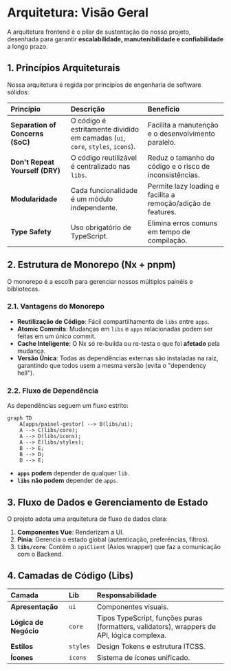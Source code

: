 # Arquitetura: Visão Geral

A arquitetura frontend é o pilar de sustentação do nosso projeto, desenhada para garantir **escalabilidade, manutenibilidade e confiabilidade** a longo prazo.

## 1. Princípios Arquiteturais

Nossa arquitetura é regida por princípios de engenharia de software sólidos:

| Princípio                        | Descrição                                                                      | Benefício                                                     |
| :------------------------------- | :----------------------------------------------------------------------------- | :------------------------------------------------------------ |
| **Separation of Concerns (SoC)** | O código é estritamente dividido em camadas (`ui`, `core`, `styles`, `icons`). | Facilita a manutenção e o desenvolvimento paralelo.           |
| **Don't Repeat Yourself (DRY)**  | O código reutilizável é centralizado nas `libs`.                               | Reduz o tamanho do código e o risco de inconsistências.       |
| **Modularidade**                 | Cada funcionalidade é um módulo independente.                                  | Permite lazy loading e facilita a remoção/adição de features. |
| **Type Safety**                  | Uso obrigatório de TypeScript.                                                 | Elimina erros comuns em tempo de compilação.                  |

## 2. Estrutura de Monorepo (Nx + pnpm)

O monorepo é a escolh para gerenciar nossos múltiplos painéis e bibliotecas.

### 2.1. Vantagens do Monorepo

- **Reutilização de Código**: Fácil compartilhamento de `libs` entre `apps`.
- **Atomic Commits**: Mudanças em `libs` e `apps` relacionadas podem ser feitas em um único commit.
- **Cache Inteligente**: O Nx só re-builda ou re-testa o que foi **afetado** pela mudança.
- **Versão Única**: Todas as dependências externas são instaladas na raiz, garantindo que todos usem a mesma versão (evita o "dependency hell").

### 2.2. Fluxo de Dependência

As dependências seguem um fluxo estrito:

```mermaid
graph TD
    A[apps/painel-gestor] --> B(libs/ui);
    A --> C(libs/core);
    A --> D(libs/icons);
    A --> E(libs/styles);
    B --> E;
    B --> D;
    D --> E;
```

- **`apps`** **podem** depender de qualquer `lib`.
- **`libs`** **não podem** depender de `apps`.

## 3. Fluxo de Dados e Gerenciamento de Estado

O projeto adota uma arquitetura de fluxo de dados clara:

1. **Componentes Vue**: Renderizam a UI.
2. **Pinia**: Gerencia o estado global (autenticação, preferências, filtros).
3. **`libs/core`**: Contém o `apiClient` (Axios wrapper) que faz a comunicação com o Backend.

## 4. Camadas de Código (Libs)

| Camada                | Lib      | Responsabilidade                                                                            |
| :-------------------- | :------- | :------------------------------------------------------------------------------------------ |
| **Apresentação**      | `ui`     | Componentes visuais.                                                                        |
| **Lógica de Negócio** | `core`   | Tipos TypeScript, funções puras (formatters, validators), wrappers de API, lógica complexa. |
| **Estilos**           | `styles` | Design Tokens e estrutura ITCSS.                                                            |
| **Ícones**            | `icons`  | Sistema de ícones unificado.                                                                |
